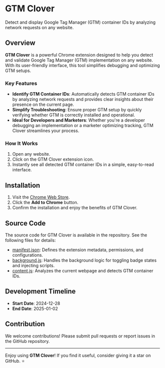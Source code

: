 # GTM Clover

Detect and display Google Tag Manager (GTM) container IDs by analyzing network requests on any website.

## Overview

**GTM Clover** is a powerful Chrome extension designed to help you detect and validate Google Tag Manager (GTM) implementation on any website. With its user-friendly interface, this tool simplifies debugging and optimizing GTM setups.

### Key Features

- **Identify GTM Container IDs**: Automatically detects GTM container IDs by analyzing network requests and provides clear insights about their presence on the current page.
- **Simplify Troubleshooting**: Ensure proper GTM setup by quickly verifying whether GTM is correctly installed and operational.
- **Ideal for Developers and Marketers**: Whether you're a developer debugging an implementation or a marketer optimizing tracking, GTM Clover streamlines your process.

### How It Works

1. Open any website.
2. Click on the GTM Clover extension icon.
3. Instantly see all detected GTM container IDs in a simple, easy-to-read interface.

## Installation

1. Visit the [Chrome Web Store](https://chromewebstore.google.com/detail/gtm-clover/jambiinnaiijedahmkbajgicdgdbhldj).
2. Click the **Add to Chrome** button.
3. Confirm the installation and enjoy the benefits of GTM Clover.

## Source Code

The source code for GTM Clover is available in the repository. See the following files for details:

- [manifest.json](./manifest.json): Defines the extension metadata, permissions, and configurations.
- [background.js](./background.js): Handles the background logic for toggling badge states and injecting scripts.
- [content.js](./content.js): Analyzes the current webpage and detects GTM container IDs.

## Development Timeline

- **Start Date**: 2024-12-28
- **End Date**: 2025-01-02

## Contribution

We welcome contributions! Please submit pull requests or report issues in the GitHub repository.

---

Enjoy using **GTM Clover**! If you find it useful, consider giving it a star on GitHub. ⭐

